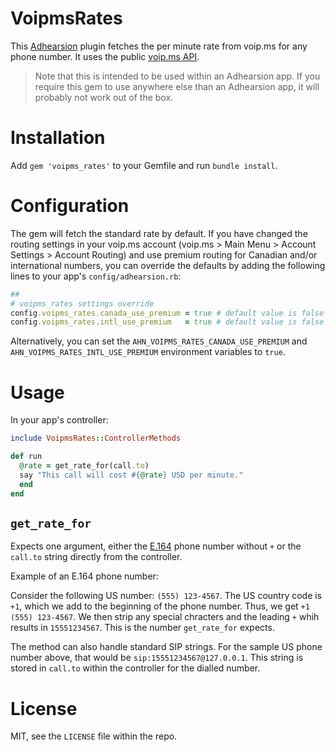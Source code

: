 VoipmsRates
==========================

This [Adhearsion](adhearsion.com) plugin fetches the per minute rate from voip.ms for any phone number. It uses the
public [voip.ms API](https://voip.ms/rates/xml.php).

> Note that this is intended to be used within an Adhearsion app. If you require this gem to use anywhere else than an
> Adhearsion app, it will probably not work out of the box.

# Installation
Add `gem 'voipms_rates'` to your Gemfile and run `bundle install`.

# Configuration
The gem will fetch the standard rate by default. If you have changed the routing settings in your voip.ms account
(voip.ms > Main Menu > Account Settings > Account Routing) and use premium routing for Canadian and/or international
numbers, you can override the defaults by adding the following lines to your app's `config/adhearsion.rb`:

```ruby
##
# voipms_rates settings override
config.voipms_rates.canada_use_premium = true # default value is false
config.voipms_rates.intl_use_premium   = true # default value is false
```

Alternatively, you can set the `AHN_VOIPMS_RATES_CANADA_USE_PREMIUM` and `AHN_VOIPMS_RATES_INTL_USE_PREMIUM`
environment variables to `true`.

# Usage
In your app's controller:

```ruby
include VoipmsRates::ControllerMethods

def run
  @rate = get_rate_for(call.to)
  say "This call will cost #{@rate} USD per minute."
  end
end
```

## `get_rate_for`
Expects one argument, either the [E.164](http://en.wikipedia.org/wiki/E.164) phone number without `+` or the `call.to`
string directly from the controller.

Example of an E.164 phone number:

Consider the following US number: `(555) 123-4567`. The US country code is `+1`, which we add to the beginning of the
phone number. Thus, we get `+1 (555) 123-4567`. We then strip any special chracters and the leading `+` whih results in
`15551234567`. This is the number `get_rate_for` expects.

The method can also handle standard SIP strings. For the sample US phone number above, that would be
`sip:15551234567@127.0.0.1`. This string is stored in `call.to` within the controller for the dialled number.

# License
MIT, see the `LICENSE` file within the repo.
